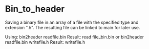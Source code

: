 # Bin_to_header

Saving a binary file in an array of a file with the specified type and extension ".h".
The resulting file can be linked to main for later use.

Using:
    bin2header readfile.bin
Result:
read file_bin.bin
or
bin2header readfile.bin writefile.h
Result:
   writefile.h
